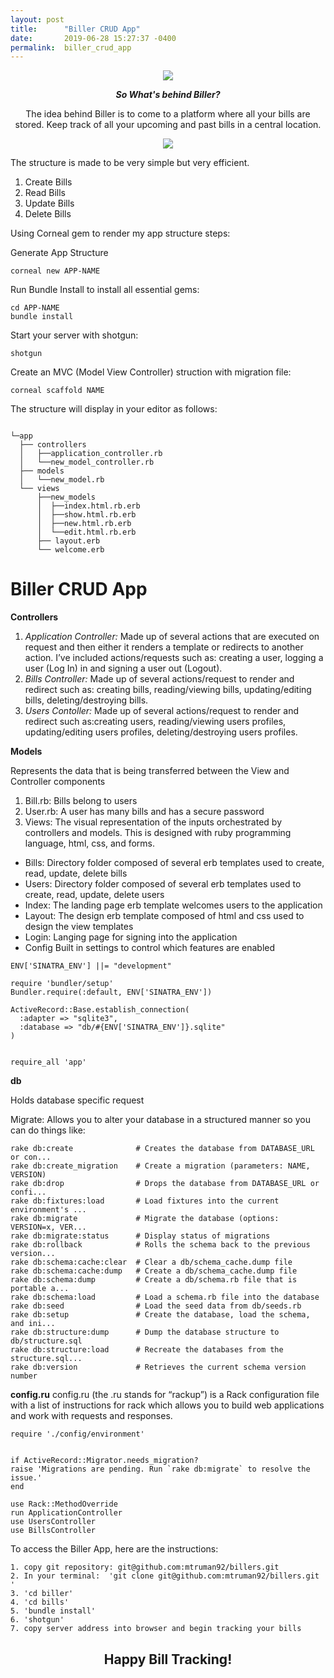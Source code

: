 ```yaml
---
layout: post
title:      "Biller CRUD App"
date:       2019-06-28 15:27:37 -0400
permalink:  biller_crud_app
---
```


<center>

![](https://www.freelogodesign.org/file/app/client/thumb/3572788b-93f9-4fbc-a179-add3c25c09b3_200x200.png?1560994314633)

***So What's behind Biller?***


The idea behind Biller is to come to a platform where all your bills are stored. Keep track of all your upcoming and past bills in a central location.


![]( https://miro.medium.com/max/200/1*D07GoP9ZO3rXSVsVndX5kg.png) </center>


The structure is made to be very simple but very efficient.

1. Create Bills
2. Read Bills
3. Update Bills
4. Delete Bills

Using Corneal gem to render my app structure steps:

Generate App Structure
```
corneal new APP-NAME
```


Run Bundle Install to install all essential gems:

```
cd APP-NAME
bundle install
```

Start your server with shotgun:
```
shotgun
```


Create an MVC (Model View Controller) struction with migration file:
```
corneal scaffold NAME
```


The structure will display in your editor as follows:
```

└─app
  ├── controllers
  │   ├──application_controller.rb
  │   └──new_model_controller.rb
  ├── models
  │   └──new_model.rb
  └── views
      ├──new_models
      │  ├──index.html.rb.erb
      │  ├──show.html.rb.erb
      │  ├──new.html.rb.erb
      │  └──edit.html.rb.erb
      ├── layout.erb
      └── welcome.erb
```
# Biller CRUD App
**Controllers**

1. *Application Controller:* Made up of several actions that are executed on request and then either it renders a template or redirects to another action. I’ve included actions/requests such as: creating a user, logging a user (Log In) in and signing a user out (Logout).
2. *Bills Controller:* Made up of several actions/request to render and redirect such as: creating bills, reading/viewing bills, updating/editing bills, deleting/destroying bills.
3. *Users Contoller:* Made up of several actions/request to render and redirect such as:creating users, reading/viewing users profiles, updating/editing users profiles, deleting/destroying users profiles.

**Models**

Represents the data that is being transferred between the View and Controller components

1. Bill.rb: Bills belong to users
2. User.rb: A user has many bills and has a secure password
3. Views: The visual representation of the inputs orchestrated by controllers and models. This is designed with ruby programming language, html, css, and forms. 

* Bills: Directory folder composed of several erb templates used to create, read, update, delete bills
* Users: Directory folder composed of several erb templates used to create, read, update, delete users
* Index: The landing page erb template welcomes users to the application
* Layout: The design erb template composed of html and css used to design the view templates
* Login: Langing page for signing into the application
* Config Built in settings to control which features are enabled

```
ENV['SINATRA_ENV'] ||= "development"

require 'bundler/setup'
Bundler.require(:default, ENV['SINATRA_ENV'])

ActiveRecord::Base.establish_connection(
  :adapter => "sqlite3",
  :database => "db/#{ENV['SINATRA_ENV']}.sqlite"
)


require_all 'app'
```

**db**

Holds database specific request

Migrate: Allows you to alter your database in a structured manner so you can do things like:

```
rake db:create              # Creates the database from DATABASE_URL or con...
rake db:create_migration    # Create a migration (parameters: NAME, VERSION)
rake db:drop                # Drops the database from DATABASE_URL or confi...
rake db:fixtures:load       # Load fixtures into the current environment's ...
rake db:migrate             # Migrate the database (options: VERSION=x, VER...
rake db:migrate:status      # Display status of migrations
rake db:rollback            # Rolls the schema back to the previous version...
rake db:schema:cache:clear  # Clear a db/schema_cache.dump file
rake db:schema:cache:dump   # Create a db/schema_cache.dump file
rake db:schema:dump         # Create a db/schema.rb file that is portable a...
rake db:schema:load         # Load a schema.rb file into the database
rake db:seed                # Load the seed data from db/seeds.rb
rake db:setup               # Create the database, load the schema, and ini...
rake db:structure:dump      # Dump the database structure to db/structure.sql
rake db:structure:load      # Recreate the databases from the structure.sql...
rake db:version             # Retrieves the current schema version number
```

**config.ru**
config.ru (the .ru stands for “rackup”) is a Rack configuration file with a list of instructions for rack which allows you to build web applications and work with requests and responses.

```
require './config/environment'


if ActiveRecord::Migrator.needs_migration?
raise 'Migrations are pending. Run `rake db:migrate` to resolve the issue.'
end

use Rack::MethodOverride
run ApplicationController
use UsersController
use BillsController
```

To access the Biller App, here are the instructions:

```
1. copy git repository: git@github.com:mtruman92/billers.git
2. In your terminal:  'git clone git@github.com:mtruman92/billers.git '
3. 'cd biller'
4. 'cd bills'
5. 'bundle install'
6. 'shotgun'
7. copy server address into browser and begin tracking your bills
```

 <center>
 
## Happy Bill Tracking!  </center>
